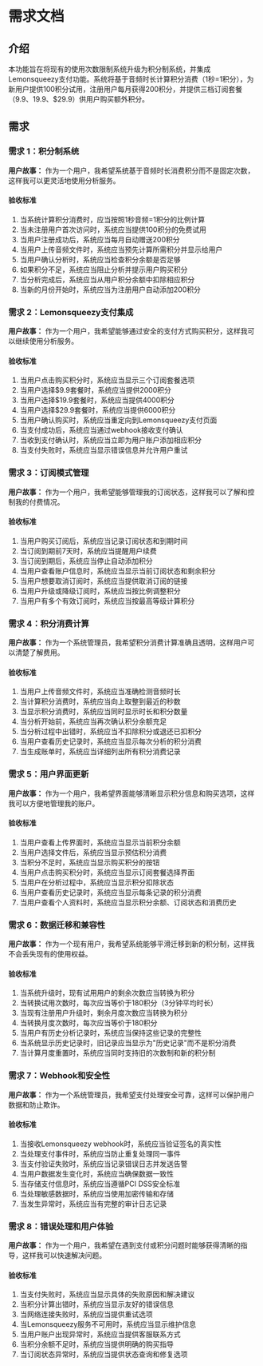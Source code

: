 # 需求文档

## 介绍

本功能旨在将现有的使用次数限制系统升级为积分制系统，并集成Lemonsqueezy支付功能。系统将基于音频时长计算积分消费（1秒=1积分），为新用户提供100积分试用，注册用户每月获得200积分，并提供三档订阅套餐（$9.9、$19.9、$29.9）供用户购买额外积分。

## 需求

### 需求 1：积分制系统

**用户故事：** 作为一个用户，我希望系统基于音频时长消费积分而不是固定次数，这样我可以更灵活地使用分析服务。

#### 验收标准

1. 当系统计算积分消费时，应当按照1秒音频=1积分的比例计算
2. 当未注册用户首次访问时，系统应当提供100积分的免费试用
3. 当用户注册成功后，系统应当每月自动赠送200积分
4. 当用户上传音频文件时，系统应当预先计算所需积分并显示给用户
5. 当用户确认分析时，系统应当检查积分余额是否足够
6. 如果积分不足，系统应当阻止分析并提示用户购买积分
7. 当分析完成后，系统应当从用户积分余额中扣除相应积分
8. 当新的月份开始时，系统应当为注册用户自动添加200积分

### 需求 2：Lemonsqueezy支付集成

**用户故事：** 作为一个用户，我希望能够通过安全的支付方式购买积分，这样我可以继续使用分析服务。

#### 验收标准

1. 当用户点击购买积分时，系统应当显示三个订阅套餐选项
2. 当用户选择$9.9套餐时，系统应当提供2000积分
3. 当用户选择$19.9套餐时，系统应当提供4000积分
4. 当用户选择$29.9套餐时，系统应当提供6000积分
5. 当用户确认购买时，系统应当重定向到Lemonsqueezy支付页面
6. 当支付成功后，系统应当通过webhook接收支付确认
7. 当收到支付确认时，系统应当立即为用户账户添加相应积分
8. 当支付失败时，系统应当显示错误信息并允许用户重试

### 需求 3：订阅模式管理

**用户故事：** 作为一个用户，我希望能够管理我的订阅状态，这样我可以了解和控制我的付费情况。

#### 验收标准

1. 当用户购买订阅后，系统应当记录订阅状态和到期时间
2. 当订阅到期前7天时，系统应当提醒用户续费
3. 当订阅到期后，系统应当停止自动添加积分
4. 当用户查看账户信息时，系统应当显示当前订阅状态和剩余积分
5. 当用户想要取消订阅时，系统应当提供取消订阅的链接
6. 当用户升级或降级订阅时，系统应当按比例调整积分
7. 当用户有多个有效订阅时，系统应当按最高等级计算积分

### 需求 4：积分消费计算

**用户故事：** 作为一个系统管理员，我希望积分消费计算准确且透明，这样用户可以清楚了解费用。

#### 验收标准

1. 当用户上传音频文件时，系统应当准确检测音频时长
2. 当计算积分消费时，系统应当向上取整到最近的秒数
3. 当显示积分消费时，系统应当同时显示时长和积分数量
4. 当分析开始前，系统应当再次确认积分余额充足
5. 当分析过程中出错时，系统应当不扣除积分或退还已扣积分
6. 当用户查看历史记录时，系统应当显示每次分析的积分消费
7. 当生成账单时，系统应当详细列出所有积分消费记录

### 需求 5：用户界面更新

**用户故事：** 作为一个用户，我希望界面能够清晰显示积分信息和购买选项，这样我可以方便地管理我的账户。

#### 验收标准

1. 当用户查看上传界面时，系统应当显示当前积分余额
2. 当用户选择文件后，系统应当显示预估积分消费
3. 当积分不足时，系统应当显示购买积分的按钮
4. 当用户点击购买积分时，系统应当显示订阅套餐选择界面
5. 当用户在分析过程中，系统应当显示积分扣除状态
6. 当用户查看历史记录时，系统应当显示每条记录的积分消费
7. 当用户查看个人资料时，系统应当显示积分余额、订阅状态和消费历史

### 需求 6：数据迁移和兼容性

**用户故事：** 作为一个现有用户，我希望系统能够平滑迁移到新的积分制，这样我不会丢失现有的使用权益。

#### 验收标准

1. 当系统升级时，现有试用用户的剩余次数应当转换为积分
2. 当转换试用次数时，每次应当等价于180积分（3分钟平均时长）
3. 当现有注册用户升级时，剩余月度次数应当转换为积分
4. 当转换月度次数时，每次应当等价于180积分
5. 当用户有历史分析记录时，系统应当保持这些记录的完整性
6. 当系统显示历史记录时，旧记录应当显示为"历史记录"而不是积分消费
7. 当计算月度重置时，系统应当同时支持旧的次数制和新的积分制

### 需求 7：Webhook和安全性

**用户故事：** 作为一个系统管理员，我希望支付处理安全可靠，这样可以保护用户数据和防止欺诈。

#### 验收标准

1. 当接收Lemonsqueezy webhook时，系统应当验证签名的真实性
2. 当处理支付事件时，系统应当防止重复处理同一事件
3. 当支付验证失败时，系统应当记录错误日志并发送告警
4. 当用户数据发生变化时，系统应当确保数据一致性
5. 当存储支付信息时，系统应当遵循PCI DSS安全标准
6. 当处理敏感数据时，系统应当使用加密传输和存储
7. 当发生异常时，系统应当有完整的审计日志记录

### 需求 8：错误处理和用户体验

**用户故事：** 作为一个用户，我希望在遇到支付或积分问题时能够获得清晰的指导，这样我可以快速解决问题。

#### 验收标准

1. 当支付失败时，系统应当显示具体的失败原因和解决建议
2. 当积分计算出错时，系统应当显示友好的错误信息
3. 当网络连接失败时，系统应当提供重试选项
4. 当Lemonsqueezy服务不可用时，系统应当显示维护信息
5. 当用户账户出现异常时，系统应当提供客服联系方式
6. 当积分余额不足时，系统应当提供明确的购买指导
7. 当订阅状态异常时，系统应当提供状态查询和修复选项